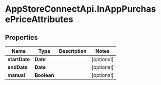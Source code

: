 # AppStoreConnectApi.InAppPurchasePriceAttributes

## Properties

Name | Type | Description | Notes
------------ | ------------- | ------------- | -------------
**startDate** | **Date** |  | [optional] 
**endDate** | **Date** |  | [optional] 
**manual** | **Boolean** |  | [optional] 


